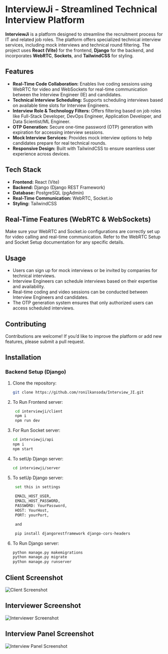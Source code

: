 # InterviewJi - Streamlined Technical Interview Platform

**InterviewJi** is a platform designed to streamline the recruitment process for IT and related job roles. The platform offers specialized technical interview services, including mock interviews and technical round filtering. The project uses **React (Vite)** for the frontend, **Django** for the backend, and incorporates **WebRTC**, **Sockets**, and **TailwindCSS** for styling.

## Features

- **Real-Time Code Collaboration:** Enables live coding sessions using WebRTC for video and WebSockets for real-time communication between the Interview Engineer (IE) and candidates.
- **Technical Interview Scheduling:** Supports scheduling interviews based on available time slots for Interview Engineers.
- **Interview Role & Technology Filters:** Offers filtering based on job roles like Full-Stack Developer, DevOps Engineer, Application Developer, and Data Scientist/ML Engineer.
- **OTP Generation:** Secure one-time password (OTP) generation with expiration for accessing interview sessions.
- **Mock Interview Services:** Provides mock interview options to help candidates prepare for real technical rounds.
- **Responsive Design:** Built with TailwindCSS to ensure seamless user experience across devices.

## Tech Stack

- **Frontend:** React (Vite)
- **Backend:** Django (Django REST Framework)
- **Database:** PostgreSQL (pgAdmin)
- **Real-Time Communication:** WebRTC, Socket.io
- **Styling:** TailwindCSS


## Real-Time Features (WebRTC & WebSockets)
Make sure your WebRTC and Socket.io configurations are correctly set up for video calling and real-time communication. Refer to the WebRTC Setup and Socket Setup documentation for any specific details.

## Usage
- Users can sign up for mock interviews or be invited by companies for technical interviews.
- Interview Engineers can schedule interviews based on their expertise and availability.
- Real-time coding and video sessions can be conducted between Interview Engineers and candidates.
- The OTP generation system ensures that only authorized users can access scheduled interviews.

## Contributing
Contributions are welcome! If you’d like to improve the platform or add new features, please submit a pull request.

## Installation

### Backend Setup (Django)

1. Clone the repository:
   ```bash
   git clone https://github.com/ronilkansoda/Interview_JI.git

2. To Run Frontend server:
   ```bash
    cd interviewji/client
    npm i
    npm run dev

3. For Run Socket server:
   ```bash
   cd interviewji/api
   npm i
   npm start

4. To setUp Django server:
   ```bash
   cd interviewji/server
   
5. To setUp Django server:
   ```bash
    set this in settings
    
    EMAIL_HOST_USER,
    EMAIL_HOST_PASSWORD,
    PASSWORD: YourPassword,
    HOST: YourHost,
    PORT: yourPort,

    and 

    pip install djangorestframework django-cors-headers


6. To Run Django server:
   ```bash
   python manage.py makemigrations
   python manage.py migrate
   python manage.py runserver


## Client Screenshot

![Client Screenshot](client/src/assets/g1.png)

## Interviewer Screenshot

![Interviewer Screenshot](client/src/assets/g2.png)

## Interview Panel Screenshot

![Interview Panel Screenshot](client/src/assets/g4.png)
